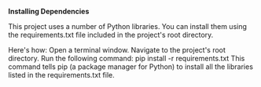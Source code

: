 


**Installing Dependencies**

This project uses a number of Python libraries. 
You can install them using the requirements.txt file included in the project's root directory. 

Here's how:
Open a terminal window.
Navigate to the project's root directory.
Run the following command:
pip install -r requirements.txt
This command tells pip (a package manager for Python) to install all the libraries listed in the requirements.txt file.

